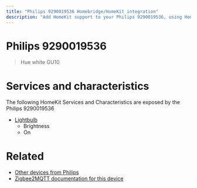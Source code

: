 ```yaml
---
title: "Philips 9290019536 Homebridge/HomeKit integration"
description: "Add HomeKit support to your Philips 9290019536, using Homebridge, Zigbee2MQTT and homebridge-z2m."
---
```

<!---
This file has been GENERATED using src/docgen/docgen.ts
DO NOT EDIT THIS FILE MANUALLY!
-->
# Philips 9290019536
> Hue white GU10


# Services and characteristics
The following HomeKit Services and Characteristics are exposed by
the Philips 9290019536

* [Lightbulb](../../light.md)
  * Brightness
  * On


# Related
* [Other devices from Philips](../index.md#philips)
* [Zigbee2MQTT documentation for this device](https://www.zigbee2mqtt.io/devices/9290019536.html)